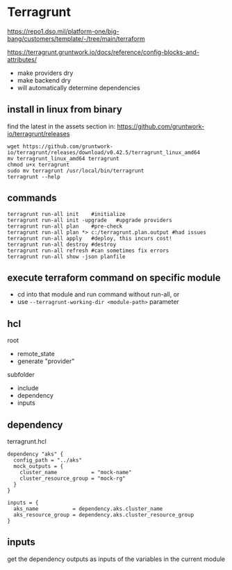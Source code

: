 # Terragrunt

https://repo1.dso.mil/platform-one/big-bang/customers/template/-/tree/main/terraform

https://terragrunt.gruntwork.io/docs/reference/config-blocks-and-attributes/

- make providers dry
- make backend dry
- will automatically determine dependencies

## install in linux from binary
find the latest in the assets section in: https://github.com/gruntwork-io/terragrunt/releases
```
wget https://github.com/gruntwork-io/terragrunt/releases/download/v0.42.5/terragrunt_linux_amd64
mv terragrunt_linux_amd64 terragrunt
chmod u+x terragrunt
sudo mv terragrunt /usr/local/bin/terragrunt
terragrunt --help
```

## commands
```
terragrunt run-all init    #initialize
terragrunt run-all init -upgrade   #upgrade providers
terragrunt run-all plan    #pre-check
terragrunt run-all plan *> c:/terragrunt.plan.output #had issues
terragrunt run-all apply   #deploy, this incurs cost!
terragrunt run-all destroy #destroy
terragrunt run-all refresh #can sometimes fix errors
terragrunt run-all show -json planfile
```

## execute terraform command on specific module
- cd into that module and run command without run-all, or
- use `--terragrunt-working-dir <module-path>` parameter

## hcl
root
- remote_state
- generate "provider"

subfolder
- include
- dependency
- inputs

## dependency
terragrunt.hcl
```
dependency "aks" {
  config_path = "../aks"
  mock_outputs = {
    cluster_name           = "mock-name"
    cluster_resource_group = "mock-rg"
  }
}

inputs = {
  aks_name           = dependency.aks.cluster_name
  aks_resource_group = dependency.aks.cluster_resource_group
}
```

## inputs
get the dependency outputs as inputs of the variables in the current module
